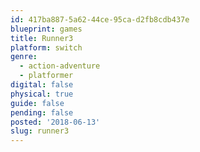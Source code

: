 ```yaml
---
id: 417ba887-5a62-44ce-95ca-d2fb8cdb437e
blueprint: games
title: Runner3
platform: switch
genre:
  - action-adventure
  - platformer
digital: false
physical: true
guide: false
pending: false
posted: '2018-06-13'
slug: runner3
---
```

